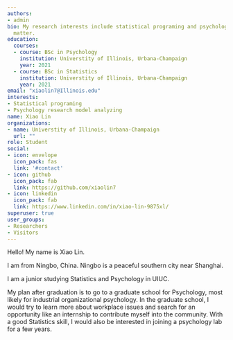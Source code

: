 ```yaml
---
authors:
- admin
bio: My research interests include statistical programing and psychology research model analyzing
  matter.
education:
  courses:
  - course: BSc in Psychology
    institution: Universtity of Illinois, Urbana-Champaign
    year: 2021
  - course: BSc in Statistics
    institution: Universtity of Illinois, Urbana-Champaign
    year: 2021
email: "xiaolin7@Illinois.edu"
interests:
- Statistical programing
- Psychology research model analyzing
name: Xiao Lin
organizations:
- name: Universtity of Illinois, Urbana-Champaign
  url: ""
role: Student
social:
- icon: envelope
  icon_pack: fas
  link: '#contact'
- icon: github
  icon_pack: fab
  link: https://github.com/xiaolin7
- icon: linkedin
  icon_pack: fab
  link: https://www.linkedin.com/in/xiao-lin-9875xl/
superuser: true
user_groups:
- Researchers
- Visitors
---
```


Hello!
My name is Xiao Lin.

I am from Ningbo, China. Ningbo is a peaceful southern city near Shanghai.

I am a junior studying Statistics and Psychology in UIUC.

My plan after graduation is to go to a graduate school for Psychology, most likely for industrial organizational psychology. In the graduate school, I would try to learn more about workplace issues and search for an opportunity like an internship to contribute myself into the community. With a good Statistics skill, I would also be interested in joining a psychology lab for a few years.